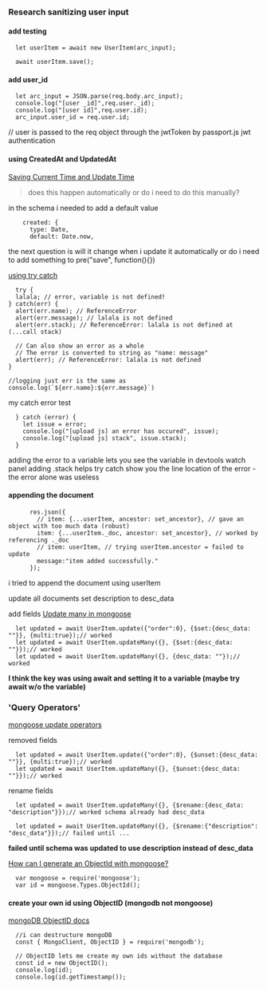 

### Research sanitizing user input



#### add testing
```
  let userItem = await new UserItem(arc_input);

  await userItem.save();
```

#### add user_id
```
  let arc_input = JSON.parse(req.body.arc_input);
  console.log("[user _id]",req.user._id);
  console.log("[user id]",req.user.id);
  arc_input.user_id = req.user.id;
```
// user is passed to the req object through the jwtToken by passport.js jwt authentication

#### using CreatedAt and UpdatedAt
[Saving Current Time and Update Time](https://riptutorial.com/mongoose/example/21388/saving-current-time-and-update-time)   
> does this happen automatically or do i need to do this manually?

in the schema i needed to add a default value
```
    created: {
      type: Date,
      default: Date.now,
```
the next question is will it change when i update it automatically or do i need to add something to pre("save", function(){})


[using try catch](https://javascript.info/try-catch)   

```
  try {
  lalala; // error, variable is not defined!
} catch(err) {
  alert(err.name); // ReferenceError
  alert(err.message); // lalala is not defined
  alert(err.stack); // ReferenceError: lalala is not defined at (...call stack)

  // Can also show an error as a whole
  // The error is converted to string as "name: message"
  alert(err); // ReferenceError: lalala is not defined
}

//logging just err is the same as console.log(`${err.name}:${err.message}`)
```
my catch error test
```
  } catch (error) {
    let issue = error;
    console.log("[upload js] an error has occured", issue);
    console.log("[upload js] stack", issue.stack);
  }
```
adding the error to a variable lets you see the variable in devtools watch panel
adding .stack helps try catch show you the line location of the error - the error alone was useless

#### appending the document
```
      res.json({
        // item: {...userItem, ancestor: set_ancestor}, // gave an object with too much data (robust)
        item: {...userItem._doc, ancestor: set_ancestor}, // worked by referencing ._doc
        // item: userItem, // trying userItem.ancestor = failed to update
        message:"item added successfully."
      });
```
i tried to append the document using userItem

update all documents set description to desc_data

add fields
[Update many in mongoose](https://stackoverflow.com/questions/54992810/update-many-in-mongoose)   
```
  let updated = await UserItem.update({"order":0}, {$set:{desc_data: ""}}, {multi:true});// worked
  let updated = await UserItem.updateMany({}, {$set:{desc_data: ""}});// worked
  let updated = await UserItem.updateMany({}, {desc_data: ""});// worked
```
**I think the key was using await and setting it to a variable (maybe try await w/o the variable)**

### 'Query Operators'
[mongoose update operators](https://docs.mongodb.com/manual/reference/operator/update/)   

removed fields
```
  let updated = await UserItem.update({"order":0}, {$unset:{desc_data: ""}}, {multi:true});// worked
  let updated = await UserItem.updateMany({}, {$unset:{desc_data: ""}});// worked
```

rename fields
```
  let updated = await UserItem.updateMany({}, {$rename:{desc_data: "description"}});// worked schema already had desc_data

  let updated = await UserItem.updateMany({}, {$rename:{"description": "desc_data"}});// failed until ...
```
**failed until schema was updated to use description instead of desc_data**

[How can I generate an ObjectId with mongoose?](https://stackoverflow.com/questions/17899750/how-can-i-generate-an-objectid-with-mongoose)   
```
  var mongoose = require('mongoose');
  var id = mongoose.Types.ObjectId();
```

#### create your own id using ObjectID **(mongodb not mongoose)**
[mongoDB ObjectID docs](https://docs.mongodb.com/manual/reference/method/ObjectId/)   
```
  //i can destructure mongoDB
  const { MongoClient, ObjectID } = require('mongodb');

  // ObjectID lets me create my own ids without the database
  const id = new ObjectID();
  console.log(id);
  console.log(id.getTimestamp());
```
